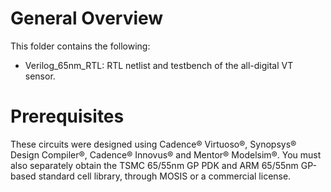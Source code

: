 

# General Overview

This folder contains the following:

- Verilog_65nm_RTL: RTL netlist and testbench of the all-digital VT sensor. 

# Prerequisites

These circuits were designed using Cadence® Virtuoso®, Synopsys® Design Compiler®, Cadence® Innovus® and Mentor® Modelsim®. You must also separately obtain the TSMC 65/55nm GP PDK and ARM 65/55nm GP-based standard cell library, through MOSIS or a commercial license.



